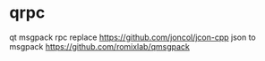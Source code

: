 # qrpc
qt msgpack rpc
replace https://github.com/joncol/jcon-cpp json to msgpack https://github.com/romixlab/qmsgpack
